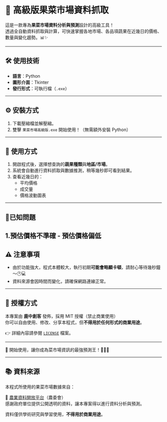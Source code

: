 # 🥦 高級版果菜市場資料抓取

這是一款專為**果菜市場資料分析與預測**設計的高級工具！  
透過全自動資料抓取與計算，可快速掌握各地市場、各品項蔬果在近幾日的價格、數量與變化趨勢。📊✨

---

## 🛠️ 使用技術

- **語言**：Python
- **圖形介面**：Tkinter
- **發行形式**：可執行檔（`.exe`）

---

## ⚙️ 安裝方式

1. 下載壓縮檔並解壓縮。
2. 雙擊 `果菜市場高級版.exe` 開始使用！（無需額外安裝 Python）

---

## 🚀 使用方式

1. 開啟程式後，選擇想查詢的**蔬果種類**與**地區/市場**。
2. 系統會自動進行資料抓取與數據推測，稍等幾秒即可看到結果。
3. 查看近幾日的：
   - 平均價格
   - 成交量
   - 價格波動圖表

---

## 🐛已知問題

1.預估價格不準確 - 預估價格偏低
---

## ⚠️ 注意事項

- 由於功能強大，程式本體較大，執行初期**可能會略顯卡頓**，請耐心等待幾秒鐘～🕐💻
- 資料來源會因時間而變化，請確保網路連線正常。

---

## 📜 授權方式

本專案由 **鹿中創客** 發佈，採用 MIT 授權（禁止商業使用）  
你可以自由使用、修改、分享本程式，但**不得用於任何形式的商業用途**。

👉 詳細內容請參閱 [`LICENSE`](./LICENSE) 檔案。

---
🚀 開始使用，讓你成為菜市場資訊的最強預測王！🎯🍅🍆

---

## 📚 資料來源

本程式所使用的果菜市場數據來自：

🔗 [農業資料開放平台](https://data.coa.gov.tw/)（農委會）  
感謝政府單位提供公開透明的資料，讓本專案得以進行資料分析與預測。

資料僅供學術研究與學習使用，**不得用於商業用途**。
